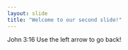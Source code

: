 ```yaml
---
layout: slide
title: "Welcome to our second slide!"
---
```

John 3:16
Use the left arrow to go back!
